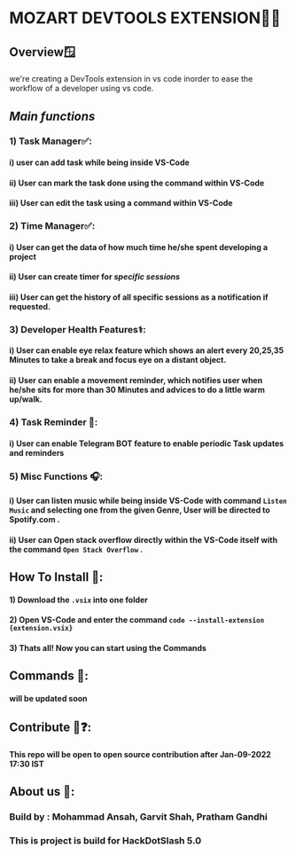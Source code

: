 # MOZART DEVTOOLS EXTENSION👨‍💻

####


## Overview🪟

####

we're creating a DevTools extension in vs code inorder to ease the workflow of a developer using vs code.

####

## *Main functions*
### 1) Task Manager✅:
####      i) user can add task while being inside VS-Code
####      ii) User can mark the task done using the command within VS-Code
####      iii) User can edit the task using a command within VS-Code

####

### 2) Time Manager✅:
####      i) User can get the data of how much time he/she spent developing a project
####      ii) User can create __timer__ for _specific sessions_
####      iii) User can get the __history__ of all specific sessions as a notification if requested.
 
####
 
### 3) Developer Health Features⚕️:
####      i) User can enable eye relax feature which shows an alert every 20,25,35 Minutes to take a break and focus eye on a distant object.
####      ii) User can enable a movement reminder, which notifies user when he/she sits for more than 30 Minutes and advices to do a little warm up/walk.


####

### 4) Task Reminder 🔔:
####      i) User can enable Telegram BOT feature to enable periodic Task updates and reminders


####

### 5) Misc Functions 🎧:
####      i) User can listen music while being inside VS-Code with command ````Listen Music```` and selecting one from the given Genre, User will be directed to Spotify.com .
####      ii) User can Open stack overflow directly within the VS-Code itself with the command ````Open Stack Overflow```` .
  

####  
      
## How To Install 🔽:
####      1) Download the ```` .vsix ```` into one folder
####      2) Open VS-Code and enter the command ```` code --install-extension {extension.vsix} ````
####      3) Thats all! Now you can start using the Commands 

####

## Commands 🤖:
#### will be updated soon


## Contribute 🤝❓:
#### This repo will be open to open source contribution after **Jan-09-2022 17:30 IST**





## About us 👤:
### Build by : Mohammad Ansah, Garvit Shah, Pratham Gandhi
### This is project is build for HackDotSlash 5.0
